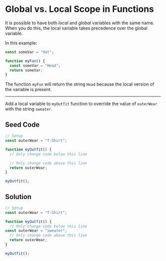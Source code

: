 # Global vs. Local Scope in Functions

It is possible to have both *local* and *global* variables with the same name. When you do this, the local variable takes precedence over the global variable.

In this example:

```javascript
const someVar = "Hat";

function myFun() {
  const someVar = "Head";
  return someVar;
}
```

The function `myFun` will return the string `Head` because the local version of the variable is present.

-----

Add a local variable to `myOutfit` function to override the value of `outerWear` with the string `sweater`.

## Seed Code

```javascript
// Setup
const outerWear = "T-Shirt";

function myOutfit() {
  // Only change code below this line

  // Only change code above this line
  return outerWear;
}

myOutfit();
```

## Solution

```javascript
// Setup
const outerWear = "T-Shirt";

function myOutfit() {
  // Only change code below this line
const outerWear = "sweater";
  // Only change code above this line
  return outerWear;
}

myOutfit();
```

